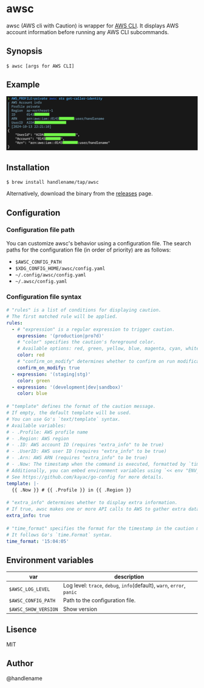 # awsc

awsc (AWS cli with Caution) is wrapper for [AWS CLI](https://aws.amazon.com/cli/?nc1=h_ls).
It displays AWS account information before running any AWS CLI subcommands.

## Synopsis

```console
$ awsc [args for AWS CLI]
```

## Example

![](./docs/images/example1.png)

## Installation

```console
$ brew install handlename/tap/awsc
```

Alternatively, download the binary from the [releases](https://github.com/handlename/awsc/releases) page.

## Configuration

### Configuration file path

You can customize awsc's behavior using a configuration file.
The search paths for the configuration file (in order of priority) are as follows:

- `$AWSC_CONFIG_PATH`
- `$XDG_CONFIG_HOME/awsc/config.yaml`
- `~/.config/awsc/config.yaml`
- `~/.awsc/config.yaml`

### Configuration file syntax

```yaml
# "rules" is a list of conditions for displaying caution.
# The first matched rule will be applied.
rules:
  - # "expression" is a regular expression to trigger caution.
    expression: '(production|pro?d)'
    # "color" specifies the caution's foreground color.
    # Available options: red, green, yellow, blue, magenta, cyan, white, black
    color: red
    # "confirm_on_modify" determines whether to confirm on run modification command by AWS CLI
    confirm_on_modify: true
  - expression: '(staging|stg)'
    color: green
  - expression: '(development|dev|sandbox)'
    color: blue

# "template" defines the format of the caution message.
# If empty, the default template will be used.
# You can use Go's `text/template` syntax.
# Available variables:
# - .Profile: AWS profile name
# - .Region: AWS region
# - .ID: AWS account ID (requires "extra_info" to be true)
# - .UserID: AWS user ID (requires "extra_info" to be true)
# - .Arn: AWS ARN (requires "extra_info" to be true)
# - .Now: The timestamp when the command is executed, formatted by `time_format`
# Additionally, you can embed environment variables using `<< env "ENV_NAME" >>` or `<< must_env "ENV_NAME" >>`.
# See https://github.com/kayac/go-config for more details.
template: |-
  {{ .Now }} # {{ .Profile }} in {{ .Region }}

# "extra_info" determines whether to display extra information.
# If true, awsc makes one or more API calls to AWS to gather extra data.
extra_info: true

# "time_format" specifies the format for the timestamp in the caution message.
# It follows Go's `time.Format` syntax.
time_format: '15:04:05'
```

## Environment variables

var | description
---|---
`$AWSC_LOG_LEVEL` | Log level: `trace`, `debug`, `info`(default), `warn`, `error`, `panic`
`$AWSC_CONFIG_PATH` | Path to the configuration file.
`$AWSC_SHOW_VERSION` | Show version

## Lisence

MIT

## Author

@handlename
